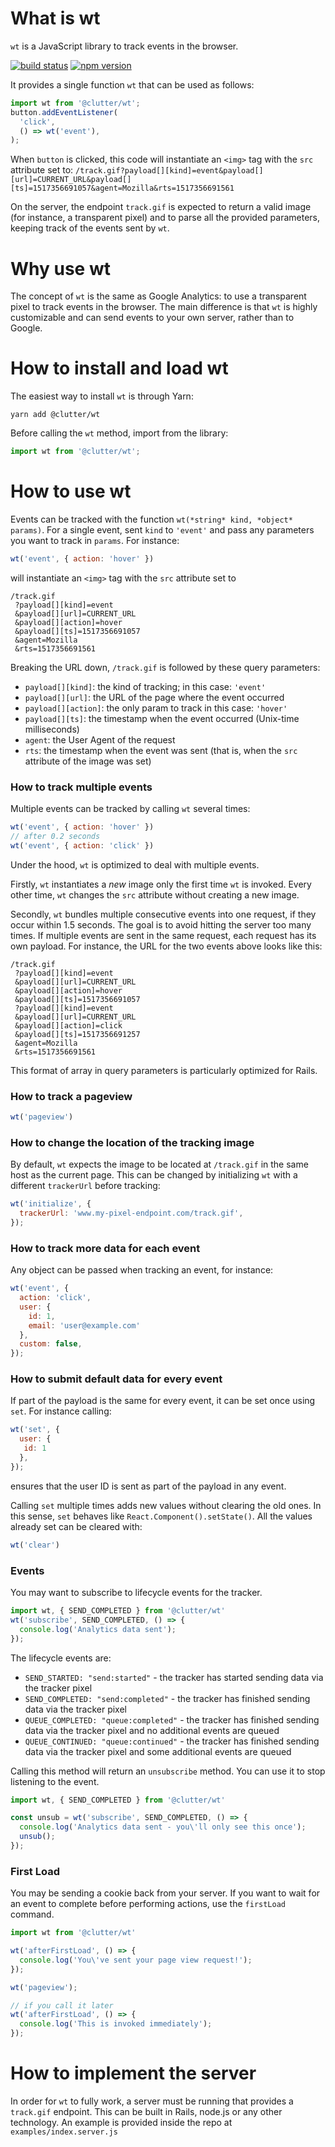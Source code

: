 # What is wt

`wt` is a JavaScript library to track events in the browser.

[![build status](https://img.shields.io/circleci/project/github/clutter/wt-client.svg)](https://circleci.com/gh/clutter/wt-client)
[![npm version](https://img.shields.io/npm/v/@clutter/wt.svg?style=flat-square)](https://www.npmjs.com/package/@clutter/wt)

It provides a single function `wt` that can be used as follows:

```js
import wt from '@clutter/wt';
button.addEventListener(
  'click',
  () => wt('event'),
);
```

When `button` is clicked, this code will instantiate an `<img>` tag with the `src` attribute set to:
`/track.gif?payload[][kind]=event&payload[][url]=CURRENT_URL&payload[][ts]=1517356691057&agent=Mozilla&rts=1517356691561`

On the server, the endpoint `track.gif` is expected to return a valid image (for instance, a transparent pixel)
and to parse all the provided parameters, keeping track of the events sent by `wt`.

# Why use wt

The concept of `wt` is the same as Google Analytics: to use a transparent pixel to track events in the browser.
The main difference is that `wt` is highly customizable and can send events to your own server, rather than to Google.

# How to install and load wt

The easiest way to install `wt` is through Yarn:

```
yarn add @clutter/wt
```

Before calling the `wt` method, import from the library:

```js
import wt from '@clutter/wt';
```

# How to use wt

Events can be tracked with the function `wt(*string* kind, *object* params)`.
For a single event, sent `kind` to `'event'` and pass any parameters you want to track in `params`.
For instance:

```js
wt('event', { action: 'hover' })
```

will instantiate an `<img>` tag with the `src` attribute set to

```
/track.gif
 ?payload[][kind]=event
 &payload[][url]=CURRENT_URL
 &payload[][action]=hover
 &payload[][ts]=1517356691057
 &agent=Mozilla
 &rts=1517356691561
```

Breaking the URL down, `/track.gif` is followed by these query parameters:

- `payload[][kind]`: the kind of tracking; in this case: `'event'`
- `payload[][url]`: the URL of the page where the event occurred
- `payload[][action]`: the only param to track in this case: `'hover'`
- `payload[][ts]`: the timestamp when the event occurred (Unix-time milliseconds)
- `agent`: the User Agent of the request
- `rts`: the timestamp when the event was sent (that is, when the `src` attribute of the image was set)

### How to track multiple events

Multiple events can be tracked by calling `wt` several times:

```js
wt('event', { action: 'hover' })
// after 0.2 seconds
wt('event', { action: 'click' })
```

Under the hood, `wt` is optimized to deal with multiple events.

Firstly, `wt` instantiates a *new* image only the first time `wt` is invoked.
Every other time, `wt` changes the `src` attribute without creating a new image.

Secondly, `wt` bundles multiple consecutive events into one request, if they occur within 1.5 seconds.
The goal is to avoid hitting the server too many times.
If multiple events are sent in the same request, each request has its own payload.
For instance, the URL for the two events above looks like this:

```
/track.gif
 ?payload[][kind]=event
 &payload[][url]=CURRENT_URL
 &payload[][action]=hover
 &payload[][ts]=1517356691057
 ?payload[][kind]=event
 &payload[][url]=CURRENT_URL
 &payload[][action]=click
 &payload[][ts]=1517356691257
 &agent=Mozilla
 &rts=1517356691561
```

This format of array in query parameters is particularly optimized for Rails.

### How to track a pageview

```js
wt('pageview')
```

### How to change the location of the tracking image

By default, `wt` expects the image to be located at `/track.gif` in the same host as the current page.
This can be changed by initializing `wt` with a different `trackerUrl` before tracking:

```js
wt('initialize', {
  trackerUrl: 'www.my-pixel-endpoint.com/track.gif',
});
```

### How to track more data for each event

Any object can be passed when tracking an event, for instance:

```js
wt('event', {
  action: 'click',
  user: {
    id: 1,
    email: 'user@example.com'
  },
  custom: false,
});
```

### How to submit default data for every event

If part of the payload is the same for every event, it can be set once using `set`. For instance calling:

```js
wt('set', {
  user: {
   id: 1  
  },
});
```

ensures that the user ID is sent as part of the payload in any event.

Calling `set` multiple times adds new values without clearing the old ones.
In this sense, `set` behaves like `React.Component().setState()`.
All the values already set can be cleared with:

```js
wt('clear')
```

### Events

You may want to subscribe to lifecycle events for the tracker.

```js
import wt, { SEND_COMPLETED } from '@clutter/wt'
wt('subscribe', SEND_COMPLETED, () => {
  console.log('Analytics data sent');
});
```

The lifecycle events are:

- `SEND_STARTED: "send:started"` - the tracker has started sending data via the tracker pixel
- `SEND_COMPLETED: "send:completed"` - the tracker has finished sending data via the tracker pixel
- `QUEUE_COMPLETED: "queue:completed"` - the tracker has finished sending data via the tracker pixel and no additional events are queued
- `QUEUE_CONTINUED: "queue:continued"` - the tracker has finished sending data via the tracker pixel and some additional events are queued

Calling this method will return an `unsubscribe` method. You can use it to stop listening to the event.

```js
import wt, { SEND_COMPLETED } from '@clutter/wt'

const unsub = wt('subscribe', SEND_COMPLETED, () => {
  console.log('Analytics data sent - you\'ll only see this once');
  unsub();
});
```

### First Load

You may be sending a cookie back from your server. If you want to wait for an event to complete before performing actions, use the `firstLoad` command.

```js
import wt from '@clutter/wt'

wt('afterFirstLoad', () => {
  console.log('You\'ve sent your page view request!');
});

wt('pageview');

// if you call it later
wt('afterFirstLoad', () => {
  console.log('This is invoked immediately');
});

```

# How to implement the server

In order for `wt` to fully work, a server must be running that provides a `track.gif` endpoint.
This can be built in Rails, node.js or any other technology.
An example is provided inside the repo at `examples/index.server.js`

